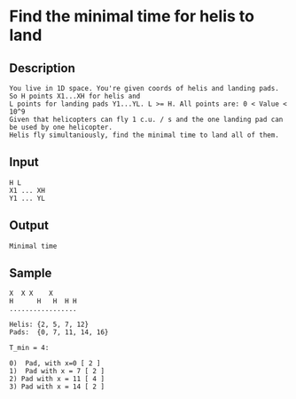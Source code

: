 # Find the minimal time for helis to land

## Description

    You live in 1D space. You're given coords of helis and landing pads. So H points X1...XH for helis and
    L points for landing pads Y1...YL. L >= H. All points are: 0 < Value < 10^9
    Given that helicopters can fly 1 c.u. / s and the one landing pad can be used by one helicopter.
    Helis fly simultaniously, find the minimal time to land all of them.

## Input

    H L
    X1 ... XH
    Y1 ... YL

## Output

    Minimal time

## Sample

    X  X X    X
    H      H   H  H H
    .................

    Helis: {2, 5, 7, 12}
    Pads:  {0, 7, 11, 14, 16}

    T_min = 4:

    0)  Pad, with x=0 [ 2 ]
    1)  Pad with x = 7 [ 2 ]
    2) Pad with x = 11 [ 4 ]
    3) Pad with x = 14 [ 2 ]
